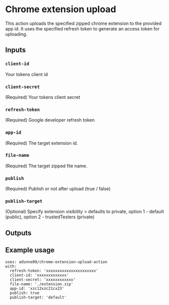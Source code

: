 # Chrome extension upload

This action uploads the specified zipped chrome extension to the provided app id.
It uses the specified refresh token to generate an access token for uploading.

## Inputs

### `client-id`

Your tokens client id

### `client-secret`

(Required) Your tokens client secret

### `refresh-token`

(Required) Google developer refresh token

### `app-id`

(Required) The target extension id.

### `file-name`

(Required) The target zipped file name.

### `publish`

(Required) Publish or not after upload (true / false)

### `publish-target`

(Optional) Specify extension visibility > defaults to private, option 1 - default (public), option 2 - trustedTesters (private)

## Outputs

## Example usage

```
uses: adunne09/chrome-extension-upload-action
with:
  refresh-token: 'xxxxxxxxxxxxxxxxxxxxxx'
  client-id: 'xxxxxxxxxxxxx'
  client-secret: 'xxxxxxxxxxxx'
  file-name: './extension.zip'
  app-id: 'xzc12xzc21cx23'
  publish: true
  publish-target: 'default'
```

